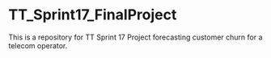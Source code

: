 # TT_Sprint17_FinalProject
This is a repository for TT Sprint 17 Project forecasting customer churn for a telecom operator.
